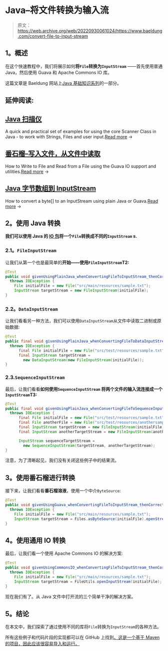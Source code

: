 # Java–将文件转换为输入流

> 原文：<https://web.archive.org/web/20220930061024/https://www.baeldung.com/convert-file-to-input-stream>

## 1。概述

在这个快速教程中，我们将展示如何**将`File`转换为`InputStream`** ——首先使用普通 Java，然后使用 Guava 和 Apache Commons IO 库。

这篇文章是 Baeldung 网站上[Java 基础知识系列](/web/20221013193922/https://www.baeldung.com/java-tutorial "The Java Guide on IO and Collections")的一部分。

## 延伸阅读:

## [Java 扫描仪](/web/20221013193922/https://www.baeldung.com/java-scanner)

A quick and practical set of examples for using the core Scanner Class in Java - to work with Strings, Files and user input.[Read more](/web/20221013193922/https://www.baeldung.com/java-scanner) →

## [番石榴–写入文件，从文件中读取](/web/20221013193922/https://www.baeldung.com/guava-write-to-file-read-from-file)

How to Write to File and Read from a File using the Guava IO support and utilities.[Read more](/web/20221013193922/https://www.baeldung.com/guava-write-to-file-read-from-file) →

## [Java 字节数组到 InputStream](/web/20221013193922/https://www.baeldung.com/convert-byte-array-to-input-stream)

How to convert a byte[] to an InputStream using plain Java or Guava.[Read more](/web/20221013193922/https://www.baeldung.com/convert-byte-array-to-input-stream) →

## 2。使用 Java 转换

**我们可以使用 Java 的 [IO 包](https://web.archive.org/web/20221013193922/https://docs.oracle.com/en/java/javase/11/docs/api/java.base/java/io/package-summary.html)将一个`File`转换成不同的`InputStream` s.**

### 2.1。`FileInputStream`

让我们从第一个也是最简单的**开始——使用`FileInputStream`T2:**

```java
@Test
public void givenUsingPlainJava_whenConvertingFileToInputStream_thenCorrect() 
  throws IOException {
    File initialFile = new File("src/main/resources/sample.txt");
    InputStream targetStream = new FileInputStream(initialFile);
}
```

### 2.2。`DataInputStream`

让我们看看另一种方法，我们可以使用`DataInputStream`从文件中读取二进制或原始数据:

```java
@Test
public final void givenUsingPlainJava_whenConvertingFileToDataInputStream_thenCorrect() 
  throws IOException {
      final File initialFile = new File("src/test/resources/sample.txt");
      final InputStream targetStream = 
        new DataInputStream(new FileInputStream(initialFile));
}
```

### 2.3.`SequenceInputStream`

最后，让我们看看**如何使用`SequenceInputStream` 将两个文件的输入流连接成一个`InputStream`T3:**

```java
@Test
public final void givenUsingPlainJava_whenConvertingFileToSequenceInputStream_thenCorrect() 
  throws IOException {
      final File initialFile = new File("src/test/resources/sample.txt");
      final File anotherFile = new File("src/test/resources/anothersample.txt");
      final InputStream targetStream = new FileInputStream(initialFile);
      final InputStream anotherTargetStream = new FileInputStream(anotherFile);

      InputStream sequenceTargetStream = 
        new SequenceInputStream(targetStream, anotherTargetStream);
}
```

注意，为了清晰起见，我们没有关闭这些例子中的结果流。

## 3。使用番石榴进行转换

接下来，让我们看看**番石榴溶液**，使用一个中介`ByteSource`:

```java
@Test
public void givenUsingGuava_whenConvertingFileToInputStream_thenCorrect() 
  throws IOException {
    File initialFile = new File("src/main/resources/sample.txt");
    InputStream targetStream = Files.asByteSource(initialFile).openStream();
}
```

## 4。使用通用 IO 转换

最后，让我们看一个使用 Apache Commons IO 的解决方案:

```java
@Test
public void givenUsingCommonsIO_whenConvertingFileToInputStream_thenCorrect() 
  throws IOException {
    File initialFile = new File("src/main/resources/sample.txt");
    InputStream targetStream = FileUtils.openInputStream(initialFile);
}
```

现在我们有了。从 Java 文件中打开流的三个简单干净的解决方案。

## 5。结论

在本文中，我们探索了通过使用不同的库将`File`转换为`InputStream`的各种方法。

所有这些例子和代码片段的实现都可以在 GitHub 上找到[。这是一个基于 Maven 的项目，因此应该很容易导入和运行。](https://web.archive.org/web/20221013193922/https://github.com/eugenp/tutorials/tree/master/core-java-modules/core-java-io-conversions)